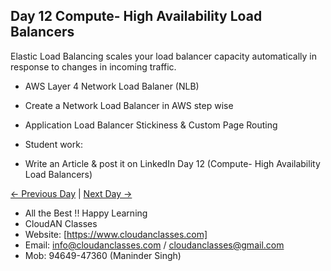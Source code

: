 ## Day 12 Compute- High Availability Load Balancers
Elastic Load Balancing scales your load balancer capacity automatically in response to changes in incoming traffic.

- AWS Layer 4 Network Load Balaner (NLB)
- Create a Network Load Balancer in AWS step wise
- Application Load Balancer Stickiness & Custom Page Routing

- Student work:
- Write an Article & post it on LinkedIn Day 12 (Compute- High Availability Load Balancers)

[← Previous Day](../Day11/README.md) | [Next Day →](../Day13/README.md)

- All the Best !! Happy Learning
- CloudAN Classes
- Website: [https://www.cloudanclasses.com]
- Email: info@cloudanclasses.com / cloudanclasses@gmail.com
- Mob: 94649-47360 (Maninder Singh)


